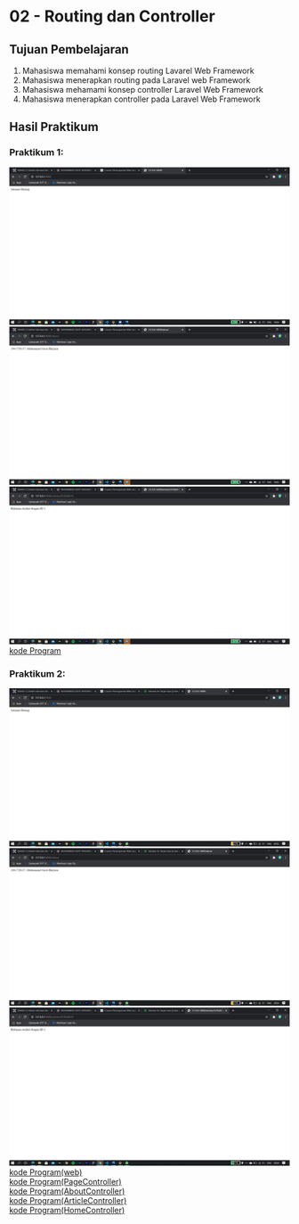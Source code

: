 # 02 - Routing dan Controller

## Tujuan Pembelajaran

1. Mahasiswa memahami konsep routing Lavarel Web Framework
2. Mahasiswa menerapkan routing pada Laravel web Framework
3. Mahasiswa mehamami konsep controller Laravel Web Framework
4. Mahasiswa menerapkan controller pada Laravel Web Framework

## Hasil Praktikum

### Praktikum 1:
![gambar 1](img/1_1.png)
![gambar 2](img/1_2.png)
![gambar 3](img/1_3.png)
[kode Program](../../src/02_routing_controller/praktikum-1/web.php)

### Praktikum 2: 
![gambar 4](img/2_1_1.png)
![gambar 5](img/2_1_2.png)
![gambar 6](img/2_1_3.png)
[kode Program(web)](../../src/02_routing_controller/praktikum-2/web.php)<br>
[kode Program(PageController)](../../src/02_routing_controller/praktikum-2/PageController.php)<br>
[kode Program(AboutController)](../../src/02_routing_controller/praktikum-2/AboutController.php)<br>
[kode Program(ArticleController)](../../src/02_routing_controller/praktikum-2/ArticleController.php)<br>
[kode Program(HomeController)](../../src/02_routing_controller/praktikum-2/HomeController.php)



